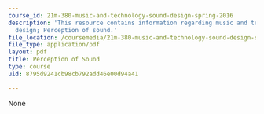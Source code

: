 ```yaml
---
course_id: 21m-380-music-and-technology-sound-design-spring-2016
description: 'This resource contains information regarding music and technology: Sound
  design; Perception of sound.'
file_location: /coursemedia/21m-380-music-and-technology-sound-design-spring-2016/8795d9241cb98cb792add46e00d94a41_MIT21M_380S16_Lec07.pdf
file_type: application/pdf
layout: pdf
title: Perception of Sound
type: course
uid: 8795d9241cb98cb792add46e00d94a41

---
```

None